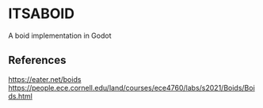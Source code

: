# ITSABOID
A boid implementation in Godot

## References
https://eater.net/boids
https://people.ece.cornell.edu/land/courses/ece4760/labs/s2021/Boids/Boids.html
